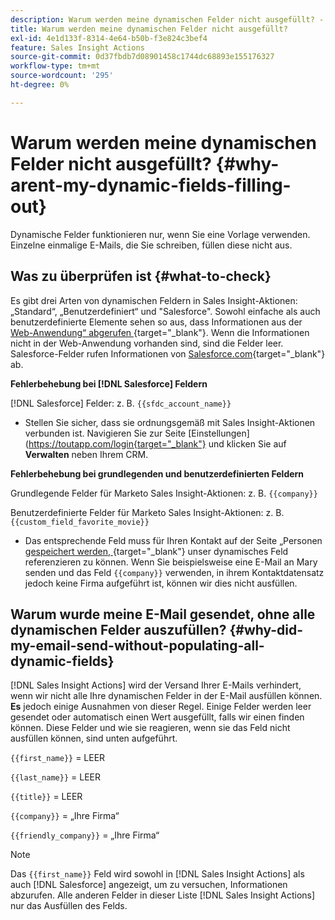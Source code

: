 ```yaml
---
description: Warum werden meine dynamischen Felder nicht ausgefüllt? - Marketo-Dokumente - Produktdokumentation
title: Warum werden meine dynamischen Felder nicht ausgefüllt?
exl-id: 4e1d133f-8314-4e64-b50b-f3e824c3bef4
feature: Sales Insight Actions
source-git-commit: 0d37fbdb7d08901458c1744dc68893e155176327
workflow-type: tm+mt
source-wordcount: '295'
ht-degree: 0%

---
```


# Warum werden meine dynamischen Felder nicht ausgefüllt? {#why-arent-my-dynamic-fields-filling-out}

Dynamische Felder funktionieren nur, wenn Sie eine Vorlage verwenden. Einzelne einmalige E-Mails, die Sie schreiben, füllen diese nicht aus.

## Was zu überprüfen ist {#what-to-check}

Es gibt drei Arten von dynamischen Feldern in Sales Insight-Aktionen: „Standard“, „Benutzerdefiniert“ und &quot;Salesforce&quot;. Sowohl einfache als auch benutzerdefinierte Elemente sehen so aus, dass Informationen aus der [Web-Anwendung“ abgerufen ](https://toutapp.com/login){target="_blank"}. Wenn die Informationen nicht in der Web-Anwendung vorhanden sind, sind die Felder leer. Salesforce-Felder rufen Informationen von [Salesforce.com](https://salesforce.com){target="_blank"} ab.

**Fehlerbehebung bei [!DNL Salesforce] Feldern**

[!DNL Salesforce] Felder: z. B. `{{sfdc_account_name}}`

* Stellen Sie sicher, dass sie ordnungsgemäß mit Sales Insight-Aktionen verbunden ist. Navigieren Sie zur Seite [Einstellungen]&#x200B;(https://toutapp.com/login{target="_blank"} und klicken Sie auf **Verwalten** neben Ihrem CRM.

**Fehlerbehebung bei grundlegenden und benutzerdefinierten Feldern**

Grundlegende Felder für Marketo Sales Insight-Aktionen: z. B. `{{company}}`

Benutzerdefinierte Felder für Marketo Sales Insight-Aktionen: z. B. `{{custom_field_favorite_movie}}`

* Das entsprechende Feld muss für Ihren Kontakt auf der Seite „Personen[ gespeichert werden, ](https://toutapp.com/next#relationships){target="_blank"} unser dynamisches Feld referenzieren zu können. Wenn Sie beispielsweise eine E-Mail an Mary senden und das Feld `{{company}}` verwenden, in ihrem Kontaktdatensatz jedoch keine Firma aufgeführt ist, können wir dies nicht ausfüllen.

## Warum wurde meine E-Mail gesendet, ohne alle dynamischen Felder auszufüllen? {#why-did-my-email-send-without-populating-all-dynamic-fields}

[!DNL Sales Insight Actions] wird der Versand Ihrer E-Mails verhindert, wenn wir nicht alle Ihre dynamischen Felder in der E-Mail ausfüllen können. **Es** jedoch einige Ausnahmen von dieser Regel. Einige Felder werden leer gesendet oder automatisch einen Wert ausgefüllt, falls wir einen finden können. Diese Felder und wie sie reagieren, wenn sie das Feld nicht ausfüllen können, sind unten aufgeführt.

`{{first_name}}` = LEER

`{{last_name}}` = LEER

`{{title}}` = LEER

`{{company}}` = „Ihre Firma“

`{{friendly_company}}` = „Ihre Firma“

>[!NOTE]
>
>Das `{{first_name}}` Feld wird sowohl in [!DNL Sales Insight Actions] als auch [!DNL Salesforce] angezeigt, um zu versuchen, Informationen abzurufen. Alle anderen Felder in dieser Liste [!DNL Sales Insight Actions] nur das Ausfüllen des Felds.
